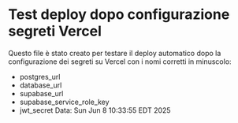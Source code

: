 # Test deploy dopo configurazione segreti Vercel
Questo file è stato creato per testare il deploy automatico dopo la configurazione dei segreti su Vercel con i nomi corretti in minuscolo:
- postgres_url
- database_url
- supabase_url
- supabase_service_role_key
- jwt_secret
Data: Sun Jun  8 10:33:55 EDT 2025
